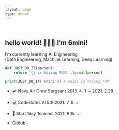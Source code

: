 ```yaml
---
layout: page
type: about
---
```


<br>

## hello world! 🙋🏻‍♂️ I'm 6mini!

I’m currently learning AI Engineering<br>
(Data Engineering, Machine Learning, Deep Learning)
  

```py
def JUST_DO_IT(person):
    return '{} is having FUN!'.format(person)

print(JUST_DO_IT('6mini')) # 6mini is having FUN!
```

- 🛩 Navy Air Crew Sergeant 2013. 4. 1. ~ 2021. 2.28.
- 💻 Codestates AI 5th 2021. 7. 8. ~ 
- 📑 Start 1day 1commit 2021. 8.15. ~

- [Github](https://github.com/6mini)

